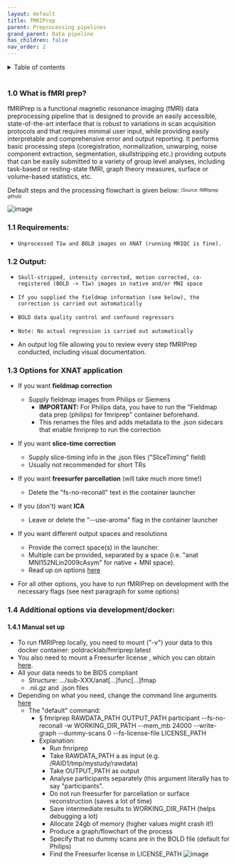 ```yaml
---
layout: default
title: fMRIPrep
parent: Preprocessing pipelines
grand_parent: Data pipeline
has_children: false
nav_order: 2
---
```



<details markdown="block">
  <summary>
    Table of contents
  </summary>
  {: .text-delta }
1. TOC
{:toc}
</details>

<br/>	


### 1.0 What is fMRI prep?
fMRIPrep is a functional magnetic resonance imaging (fMRI) data preprocessing pipeline that is designed to provide an easily accessible, state-of-the-art interface that is robust to variations in scan acquisition protocols and that requires minimal user input, while providing easily interpretable and comprehensive error and output reporting. It performs basic processing steps (coregistration, normalization, unwarping, noise component extraction, segmentation, skullstripping etc.) providing outputs that can be easily submitted to a variety of group level analyses, including task-based or resting-state fMRI, graph theory measures, surface or volume-based statistics, etc.

Default steps and the processing flowchart is given below: <sup><sub>(Source: fMRIprep github)</sub></sup>

![image](https://user-images.githubusercontent.com/40626584/215732715-49fd209d-f29d-4b40-b4b1-2644027921f0.png)

### 1.1 Requirements:
-     Unprocessed T1w and BOLD images on XNAT (running MRIQC is fine).

### 1.2 Output:
-     Skull-stripped, intensity corrected, motion corrected, co-registered (BOLD -> T1w) images in native and/or MNI space 
-     If you supplied the fieldmap information (see below), the correction is carried out automatically 
-     BOLD data quality control and confound regressors 
-     Note: No actual regression is carried out automatically 
- An output log file allowing you to review every step fMRIPrep conducted, including visual documentation.

### 1.3 Options for XNAT application
- If you want **fieldmap correction** 
  - Supply fieldmap images from Philips or Siemens 
    - **IMPORTANT:** For Philips data, you have to run the "Fieldmap data prep (philips) for fmriprep" container beforehand.
    - This renames the files and adds metadata to the .json sidecars that enable fmriprep to run the correction 
- If you want **slice-time correction** 
  - Supply slice-timing info in the .json files ("SliceTiming" field) 
  - Usually not recommended for short TRs 
- If you want **freesurfer parcellation** (will take much more time!) 
  - Delete the "fs-no-reconall" text in the container launcher 
- If you (don't) want **ICA** 
  - Leave or delete the "--use-aroma" flag in the container launcher 
- If you want different output spaces and resolutions 
  - Provide the correct space(s) in the launcher.
  - Multiple can be provided, separated by a space (i.e. "anat MNI152NLin2009cAsym" for native + MNI space).
  - Read up on options [here](https://fmriprep.org/en/stable/spaces.html)
 
- For all other options, you have to run fMRIPrep on development with the necessary flags (see next paragraph for some options) 

### 1.4 Additional options via development/docker:
#### 1.4.1 Manual set up
- To run fMRIPrep locally, you need to mount ("-v") your data to this docker container: poldracklab/fmriprep:latest
- You also need to mount a Freesurfer license , which you can obtain [here](https://surfer.nmr.mgh.harvard.edu/fswiki/License).
- All your data needs to be BIDS compliant
  - Structure: .../sub-XXX/anat[...]func[...]fmap
  - .nii.gz and .json files
- Depending on what you need, change the command line arguments [here](https://fmriprep.org/en/stable/usage.html)
  - The "default" command:
    - § fmriprep RAWDATA_PATH OUTPUT_PATH participant --fs-no-reconall -w WORKING_DIR_PATH --mem_mb 24000 --write-graph --dummy-scans 0 --fs-license-file LICENSE_PATH
    - Explanation:
    	- Run fmriprep
    	- Take RAWDATA_PATH a as input (e.g. /RAID1/tmp/mystudy/rawdata)
    	- Take OUTPUT_PATH as output
    	- Analyse participants separately (this argument literally has to say "participants".
    	- Do not run freesurfer for parcellation or surface reconstruction (saves a lot of time)
    	- Save intermediate results to WORKING_DIR_PATH (helps debugging a lot)
    	- Allocate 24gb of memory (higher values might crash it!)
    	- Produce a graph/flowchart of the process
    	- Specify that no dummy scans are in the BOLD file (default for Philips)
    	- Find the Freesurfer license in LICENSE_PATH
![image](https://user-images.githubusercontent.com/40626584/215750149-c89bc312-01a3-440a-88e5-91c142ceccf6.png)

				
